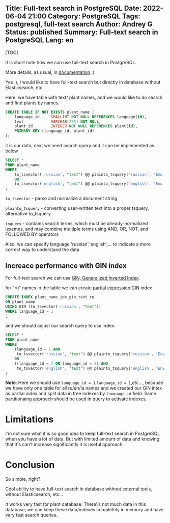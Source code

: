 Title: Full-text search in PostgreSQL
Date: 2022-06-04 21:00
Category: PostgreSQL
Tags: postgresql, full-text search
Author: Andrey G
Status: published
Summary: Full-text search in PostgreSQL
Lang: en
---

[TOC]

It is short note how we can use full-text search in PostgreSQL.

More details, as usual, in [documentation](https://www.postgresql.org/docs/current/textsearch.html) ;)

Yes :), I would like to have full-text search but directly in database without Elasticsearch, etc.

Here, we have table with text/ plant names, and we would like to do search and find plants by names.

```sql
CREATE TABLE IF NOT EXISTS plant_name (
    language_id     SMALLINT NOT NULL REFERENCES language(id),
    text            VARCHAR(255) NOT NULL,
    plant_id        INTEGER NOT NULL REFERENCES plant(id),
    PRIMARY KEY (language_id, plant_id)
);
```

it is our data, next we need search query and it can be implemented as below

```sql
SELECT *
FROM plant_name
WHERE
    to_tsvector('russian', "text") @@ plainto_tsquery('russian', 'Ель ''Хупс''')
    OR
    to_tsvector('english', "text") @@ plainto_tsquery('english', 'Ель ''Хупс''')
;
```

`to_tsvector` - parse and normalize a document string

`plainto_tsquery` - converting user-written text into a proper tsquery, alternative to_tsquery

`tsquery` - contains search terms, which must be already-normalized lexemes, and may combine multiple terms using AND, OR, NOT, and FOLLOWED BY operators

Also, we can specify language 'russian','english',... to indicate a more correct way to understand the data

## Increace performance with GIN index

For full-text search we can use [GIN, Generalized Inverted Index](https://www.postgresql.org/docs/current/gin-intro.html).

for "ru" names in the table we can create [partial](https://www.postgresql.org/docs/current/indexes-partial.html)
[expression](https://www.postgresql.org/docs/current/indexes-expressional.html)
[GIN](https://www.postgresql.org/docs/current/gin-intro.html) index

```sql
CREATE INDEX plant_name_idx_gin_text_ru
ON plant_name
USING GIN (to_tsvector('russian', "text"))
WHERE language_id = 1
;
```

and we should adjust our search query to use index:

```sql
SELECT *
FROM plant_name
WHERE
    (language_id = 1 AND
     to_tsvector('russian', "text") @@ plainto_tsquery('russian', 'Ель ''Хупс'''))
    OR
    ((language_id = 2 OR language_id = 3) AND
     to_tsvector('english', "text") @@ plainto_tsquery('english', 'Ель ''Хупс'''))
;
```

__Note__: Here we should use `language_id = 1`,`language_id = 1`,etc..., because we have only one table for all ru/en/la names
and we created our GIN intex as partial index and split data in tree indexes by `language_id` field.
Same partitionaing approach should be used in query to activate indexes.

# Limitations

I'm not sure what it is so good idea to keep full-text search in PostgreSQL when you have a lot of data.
But with limited amount of data and knowing that it's can't increase significantly it is useful approach.

# Conclusion

So simple, right?

Cool ability to have full-text search in database without external tools, without Elasticsearch, etc...

It works very fast for plant database. There'is not much data in this database,
we can keep these data/indexes completely in memory and have very fast search queries.
